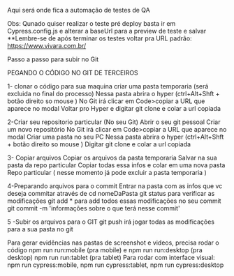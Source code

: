 Aqui será onde fica a automação de testes de QA
 
 
 Obs:
 Qunado quiser realizar o teste pré deploy basta ir em Cypress.config.js e alterar a baseUrl para a preview de teste e salvar **Lembre-se de após terminar os testes voltar pra URL padrão: https://www.vivara.com.br/



Passo a passo para subir no Git

PEGANDO O CÓDIGO NO GIT DE TERCEIROS

1- clonar o código para sua maquina 
criar uma pasta temporaria (será excluida no final do processo)
Nessa pasta abrira o hyper (ctrl+Alt+Shft + botão direito so mouse )
No Git irá clicar em Code>copiar a URL que aparece no modal 
Voltar pro Hyper e digitar git clone e colar a url copiada

2-Criar seu repositorio particular (No seu Git)
Abrir o seu git pessoal
Criar um novo repositório 
No Git irá clicar em Code>copiar a URL que aparece no modal 
Criar uma pasta no seu PC 
Nessa pasta abrira o hyper (ctrl+Alt+Shft + botão direito so mouse )
Digitar git clone e colar a url copiada 

3- Copiar arquivos
Copiar os arquivos da pasta temporaria 
Salvar na sua pasta da repo particular 
Copiar todas essa infos e colar em uma nova pasta Repo particular ( nesse momento já pode excluir a pasta temporaria )

4-Preparando arquivos para o commit
Entrar na pasta com as infos que vc deseja commitar através de cd nomeDaPasta 
git status para verificar as modificações 
git add * para add todos essas modificações no seu commit
git commit -m 'informações sobre o que terá nesse commit'

5 -Subir os arquivos para o GIT
git push irá jogar todas as modificações para a sua pasta no git

Para gerar evidências nas pastas de screenshot e videos, precisa rodar o código npm run run:mobile (pra mobile) e npm run run:desktop (pra desktop) npm run run:tablet (pra tablet)
Para rodar com interface visual: npm run cypress:mobile, npm run cypress:tablet, npm run cypress:desktop